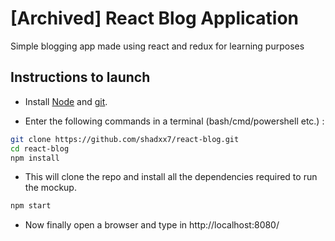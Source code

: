 # [Archived] React Blog Application

Simple blogging app made using react and redux for learning purposes

## Instructions to launch

* Install [Node](https://nodejs.org/en/) and [git](https://git-scm.com/downloads).

* Enter the following commands in a terminal (bash/cmd/powershell etc.) :

```bash
git clone https://github.com/shadxx7/react-blog.git
cd react-blog
npm install
```

* This will clone the repo and install all the dependencies required to run the mockup.

```bash
npm start
```

* Now finally open a browser and type in http://localhost:8080/
